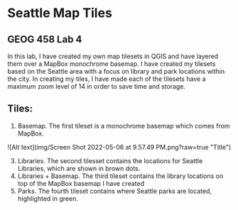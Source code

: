 # Seattle Map Tiles
## GEOG 458 Lab 4

In this lab, I have created my own map tilesets in QGIS and have layered them over a MapBox monochrome basemap. I have created my tilesets based on the Seattle area with a focus on library and park locations within the city. In creating my tiles, I have made each of the tilesets have a maximum zoom level of 14 in order to save time and storage. 

## Tiles:

1. Basemap. The first tileset is a monochrome basemap which comes from MapBox. 

![Alt text](img/Screen Shot 2022-05-06 at 9.57.49 PM.png?raw=true "Title")

3. Libraries. The second tilesset contains the locations for Seattle Libraries, which are shown in brown dots.
4. Libraries + Basemap. The third tileset contains the library locations on top of the MapBox basemap I have created
5. Parks. The fourth tileset contains where Seattle parks are located, highlighted in green. 



